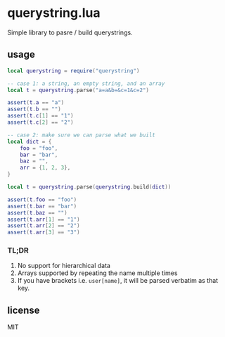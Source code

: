 # querystring.lua

Simple library to pasre / build querystrings.

## usage

```lua
local querystring = require("querystring")

-- case 1: a string, an empty string, and an array
local t = querystring.parse("a=a&b=&c=1&c=2")

assert(t.a == "a")
assert(t.b == "")
assert(t.c[1] == "1")
assert(t.c[2] == "2")

-- case 2: make sure we can parse what we built 
local dict = {
	foo = "foo",
	bar = "bar",
	baz = "",
	arr = {1, 2, 3},
}

local t = querystring.parse(querystring.build(dict))

assert(t.foo == "foo")
assert(t.bar == "bar")
assert(t.baz == "")
assert(t.arr[1] == "1")
assert(t.arr[2] == "2")
assert(t.arr[3] == "3")
```

### TL;DR

1. No support for hierarchical data
2. Arrays supported by repeating the name multiple times
3. If you have brackets i.e. `user[name]`, it will be parsed verbatim
   as that key.

## license

MIT
